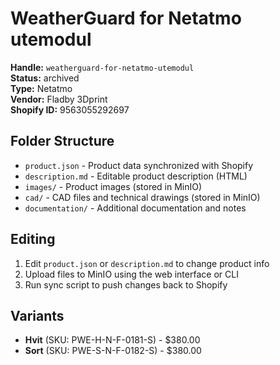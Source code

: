# WeatherGuard for Netatmo utemodul

**Handle:** `weatherguard-for-netatmo-utemodul`  
**Status:** archived  
**Type:** Netatmo  
**Vendor:** Fladby 3Dprint  
**Shopify ID:** 9563055292697  

## Folder Structure

- `product.json` - Product data synchronized with Shopify
- `description.md` - Editable product description (HTML)
- `images/` - Product images (stored in MinIO)
- `cad/` - CAD files and technical drawings (stored in MinIO)
- `documentation/` - Additional documentation and notes

## Editing

1. Edit `product.json` or `description.md` to change product info
2. Upload files to MinIO using the web interface or CLI
3. Run sync script to push changes back to Shopify

## Variants

- **Hvit** (SKU: PWE-H-N-F-0181-S) - $380.00
- **Sort** (SKU: PWE-S-N-F-0182-S) - $380.00
